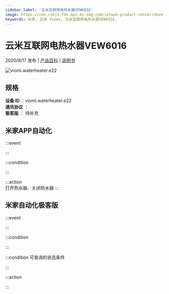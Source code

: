 ```yaml
---
sidebar_label: '云米互联网电热水器VEW6016'
image: https://cdn.cnbj1.fds.api.mi-img.com/iotweb-product-center/developer_1631502125862DeAvQOJC.png?GalaxyAccessKeyId=AKVGLQWBOVIRQ3XLEW&Expires=9223372036854775807&Signature=v/qaBmWEAbJilacFEbHKybuDPKY=
keywords: 米家, 云米 Viomi, 云米互联网电热水器VEW6016, 
---
```

# 云米互联网电热水器VEW6016

2020/9/17 发布 | [产品百科](https://home.mi.com/webapp/content/baike/product/index.html?model=viomi.waterheater.e22/) | [说明书](https://home.mi.com/views/introduction.html?model=viomi.waterheater.e22&region=cn)

![viomi.waterheater.e22](https://cdn.cnbj1.fds.api.mi-img.com/iotweb-product-center/developer_1631502125862DeAvQOJC.png?GalaxyAccessKeyId=AKVGLQWBOVIRQ3XLEW&Expires=9223372036854775807&Signature=v/qaBmWEAbJilacFEbHKybuDPKY=)

## 规格  
> 
**设备 ID** ：viomi.waterheater.e22  
**通讯协议** ：  
**极客版**  ： 待补充 


## 米家APP自动化  

:::event  

:::

:::condition  

:::

:::action   
打开热水器、关闭热水器
:::

## 米家自动化极客版  

:::event  

:::

:::condition  

:::

:::condition 可查询的状态条件  

:::

:::action  

:::

        
